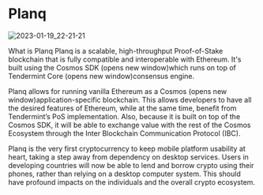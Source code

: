 # Planq
![2023-01-19_22-21-21](https://user-images.githubusercontent.com/98663407/213539939-37a321bc-f687-4b92-ade1-3de5fbaabce8.png)

What is Planq
Planq is a scalable, high-throughput Proof-of-Stake blockchain that is fully compatible and interoperable with Ethereum. It's built using the Cosmos SDK (opens new window)which runs on top of Tendermint Core (opens new window)consensus engine.

Planq allows for running vanilla Ethereum as a Cosmos (opens new window)application-specific blockchain. This allows developers to have all the desired features of Ethereum, while at the same time, benefit from Tendermint’s PoS implementation. Also, because it is built on top of the Cosmos SDK, it will be able to exchange value with the rest of the Cosmos Ecosystem through the Inter Blockchain Communication Protocol (IBC).

Planq is the very first cryptocurrency to keep mobile platform usability at heart, taking a step away from dependency on desktop services. Users in developing countries will now be able to lend and borrow crypto using their phones, rather than relying on a desktop computer system. This should have profound impacts on the individuals and the overall crypto ecosystem.
